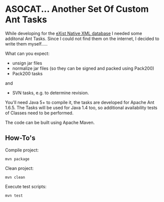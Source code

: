 # ASOCAT... Another Set Of Custom Ant Tasks

While developing for the [eXist Native XML database](http://www.exist-db.org) 
I needed some additonal Ant Tasks. Since I could not find them on the internet, 
I decided to write them myself.....

What can you expect:

- unsign jar files
- normalize jar files (so they can be signed and packed using Pack200)
- Pack200 tasks

and

- SVN tasks, e.g. to determine revision.

You'll need Java 5+ to compile it, the tasks are developed for Apache 
Ant 1.6.5. The Tasks will be used for Java 1.4 too, so additional availability 
tests of Classes need to be performed.

The code can be built using Apache Maven.

## How-To's
Compile project:
```
mvn package
```

Clean project:
```
mvn clean
```

Execute test scripts:
```
mvn test
```
